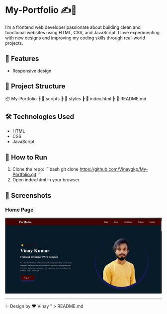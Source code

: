 # My-Portfolio ✍️🤖

I’m a frontend web developer passionate about building clean and functional websites using HTML, CSS, and JavaScript. I love experimenting with new designs and improving my coding skills through real-world projects.

## 🚀 Features
- Responsive design  

## 📂 Project Structure
📦 My-Portfolio
 ┣ 📂 scripts
 ┣ 📂 styles
 ┣ 📜 index.html
 ┣ 📜 README.md

## 🛠️ Technologies Used
- HTML  
- CSS  
- JavaScript

## 🔧 How to Run
1. Clone the repo:
   \`\`\`bash
   git clone  https://github.com/Vinaygkp/My-Portfolio.git
   \`\`\`
2. Open index.html in your browser.  

## 📸 Screenshots
### Home Page
![Screenshot](S1.png/)
 
---

✨ Design by ❤️ Vinay " > README.md
